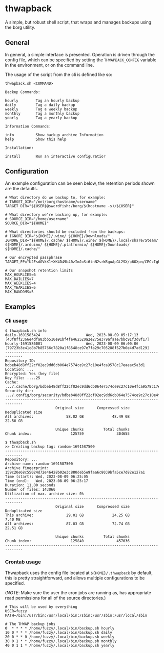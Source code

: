 # thwapback

A simple, but robust shell script, that wraps and manages backups using the borg
utility.

## General

In general, a simple interface is presented. Operation is driven through the
config file, which can be specified by setting the `THWAPBACK_CONFIG` variable
in the environment, or on the command line.

The usage of the script from the cli is defined like so:

```
thwapback.sh <COMMAND>

Backup Commands:

hourly        Tag an hourly backup
daily         Tag a daily backup
weekly        Tag a weekly backup
monthly       Tag a monthly backup
yearly        Tag a yearly backup

Information Commands:

info          Show backup archive Information
help          Show this help

Installation:

install       Run an interactive configuratior
```

## Configuration

An example configuration can be seen below, the retention periods shown are the defaults.

```
# What directory do we backup to, for example:
# TARGET_DIR="/mnt/borg/hostname/username"
TARGET_DIR="${USER}@swordfish:/borg/$(hostname -s)/${USER}"

# What directory we're backing up, for example:
# SOURCE_DIR="/home/username"
SOURCE_DIR="${HOME}"

# What directories should be excluded from the backups:
# IGNORE_DIR="${HOME}/.wine/ ${HOME}/Downloads/"
IGNORE_DIR="${HOME}/.cache/ ${HOME}/.wine/ ${HOME}/.local/share/Steam/ ${HOME}/.arduino/ ${HOME}/.platformio/ ${HOME}/Downloads/ ${HOME}/.cache/"

# Our encrypted passphrase
TARGET_PP="U2FsdGVkX1+XK4D49b40zImJoSi6tnN2srW8guApGL2SX/p6OXpn/CECzIgFFe6/"

# Our snapshot retention limits
MAX_HOURLIES=6
MAX_DAILIES=7
MAX_WEEKLIES=4
MAX_YEARLIES=5
MAX_RANDOMS=5
```

## Examples

### Cli usage

```
$ thwapback.sh info
daily-1691583424                     Wed, 2023-08-09 05:17:13 [43f8ff2366e4dfa83bb510e91bf4fe462520a2e275e379afaae7bbc91f3d8f17]
hourly-1691586001                    Wed, 2023-08-09 06:00:06 [79723b3e41c8b7b85766c7820a1f8548ce97e7fa29c705288f527b0e4d7ad129]
------------------------------------------------------------------------------
Repository ID: bdbeb48d8ff22cf02ec9dd6cb064e7574ce9c27c10e4fca9578c17eaeac5a3d1
Location: ...
Encrypted: Yes (key file)
Key file: ....25
Cache: .../.cache/borg/bdbeb48d8ff22cf02ec9dd6cb064e7574ce9c27c10e4fca9578c17eaeac5a3d1
Security dir: .../.config/borg/security/bdbeb48d8ff22cf02ec9dd6cb064e7574ce9c27c10e4fca9578c17eaeac5a3d1
------------------------------------------------------------------------------
                       Original size      Compressed size    Deduplicated size
All archives:               58.02 GB             48.49 GB             22.50 GB

                       Unique chunks         Total chunks
Chunk index:                  125759               304655

$ thwapback.sh
>> Creating backup tag: random-1691587500
------------------------------------------------------------------------------
Repository: ...
Archive name: random-1691587500
Archive fingerprint: 159c20e68c55024d72e46428b02e3c880deb5e9faa6c8039bfa5ce7d82e127a1
Time (start): Wed, 2023-08-09 06:25:05
Time (end):   Wed, 2023-08-09 06:25:17
Duration: 11.80 seconds
Number of files: 143060
Utilization of max. archive size: 0%
------------------------------------------------------------------------------
                       Original size      Compressed size    Deduplicated size
This archive:               29.01 GB             24.25 GB              7.40 MB
All archives:               87.03 GB             72.74 GB             22.51 GB

                       Unique chunks         Total chunks
Chunk index:                  125840               457036
------------------------------------------------------------------------------
```

### Crontab usage

Thwapback uses the config file located at `${HOME}/.thwapback` by default, this
is pretty straightforward, and allows multiple configurations to be specified.

(*NOTE*: Make sure the user the cron jobs are running as, has appropriate read
permissions for all of the source directories.)

```
# This will be used by everything
USER=fuzzy
PATH=/bin:/usr/bin:/usr/local/bin:/sbin:/usr/sbin:/usr/local/sbin

# The THWAP backup jobs
0  * * * * /home/fuzzy/.local/bin/backup.sh hourly
10 0 * * * /home/fuzzy/.local/bin/backup.sh daily
20 0 * * 0 /home/fuzzy/.local/bin/backup.sh weekly
30 0 1 * * /home/fuzzy/.local/bin/backup.sh monthly
40 0 1 1 * /home/fuzzy/.local/bin/backup.sh yearly
```
